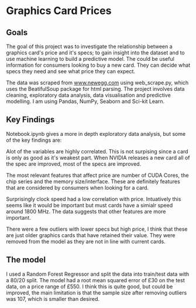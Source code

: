 # Graphics Card Prices

## Goals

The goal of this project was to investigate the relationship between a graphics card's price and it's specs; to gain insight into the dataset and to use machine learning to build a predictive model.
The could be useful information for consumers looking to buy a new card. They can decide what specs they need and see what price they can expect.

The data was scraped from www.newegg.com using web_scrape.py, which uses the BeatifulSoup package for html parsing. The project involves data cleaning, exploratory data analysis, data visualisation and predictive modelling. I am using Pandas, NumPy, Seaborn and Sci-kit Learn.

## Key Findings

Notebook.ipynb gives a more in depth exploratory data analysis, but some of the key findings are:

Alot of the variables are highly correlated. This is not surpising since a card is only as good as it's weakest part. When NVIDIA releases a new card all of the spec are improved, most of the specs are improved.

The most relevant features that affect price are number of CUDA Cores, the chip series and the memory size/interface. These are definitely features that are considered by consumers when looking for a card.

Surprisingly clock speed had a low correlation with price. Intuatively this seems like it would be important but must cards have a simialr speed around 1800 MHz. The data suggests that other features are more important.

There were a few outliers with lower specs but high price, I think that these are just older graphics cards that have retained their value. They were removed from the model as they are not in line with current cards.

## The model

I used a Random Forest Regressor and split the data into train/test data with a 80/20 split. The model had a root mean squared error of £30 on the test data, on a price range of £550.
I think this is quite good, but could be improved, the main limitation is that the sample size after removing outliers was 107, which is smaller than desired. 

